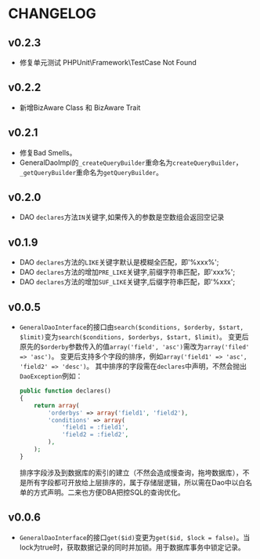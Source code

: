# CHANGELOG

## v0.2.3

  * 修复单元测试 PHPUnit\Framework\TestCase Not Found

## v0.2.2

  * 新增BizAware Class 和 BizAware Trait

## v0.2.1

  * 修复Bad Smells。
  * GeneralDaoImpl的`_createQueryBuilder`重命名为`createQueryBuilder`，`_getQueryBuilder`重命名为`getQueryBuilder`。

## v0.2.0

  * DAO `declares`方法`IN`关键字,如果传入的参数是空数组会返回空记录

## v0.1.9

 * DAO `declares`方法的`LIKE`关键字默认是模糊全匹配，即'%xxx%';
 * DAO `declares`方法的增加`PRE_LIKE`关键字,前缀字符串匹配，即'xxx%';
 * DAO `declares`方法的增加`SUF_LIKE`关键字,后缀字符串匹配，即'%xxx';

## v0.0.5

 * `GeneralDaoInterface`的接口由`search($conditions, $orderby, $start, $limit)`变为`search($conditions, $orderbys, $start, $limit)`。
   变更后原先的`$orderby`参数传入的值`array('field', 'asc')`需改为`array('filed' => 'asc')`。
   变更后支持多个字段的排序，例如`array('field1' => 'asc', 'field2' => 'desc')`。
   其中排序的字段需在`declares`中声明，不然会抛出`DaoException`例如：
   ```php
   public function declares()
   {
       return array(
           'orderbys' => array('field1', 'field2'),
           'conditions' => array(
               'field1 = :field1',
               'field2 = :field2',
           ),
       );
   }
   ```
   排序字段涉及到数据库的索引的建立（不然会造成慢查询，拖垮数据库），不是所有字段都可开放给上层排序的，属于存储层逻辑，所以需在Dao中以白名单的方式声明。二来也方便DBA把控SQL的查询优化。

## v0.0.6

* `GeneralDaoInterface`的接口`get($id)`变更为`get($id, $lock = false)`。当lock为true时，获取数据记录的同时并加锁。用于数据库事务中锁定记录。
